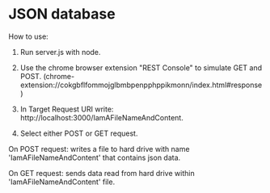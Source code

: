 JSON database
======================
How to use:
1. Run server.js with node.
2. Use the chrome browser extension "REST Console" to simulate GET and POST.
(chrome-extension://cokgbflfommojglbmbpenpphppikmonn/index.html#response)

3. In Target Request URI write: http://localhost:3000/IamAFileNameAndContent.
4. Select either POST or GET request.

On POST request: writes a file to hard drive with name 'IamAFileNameAndContent' that contains json data.

On GET request: sends data read from hard drive within 'IamAFileNameAndContent' file.
